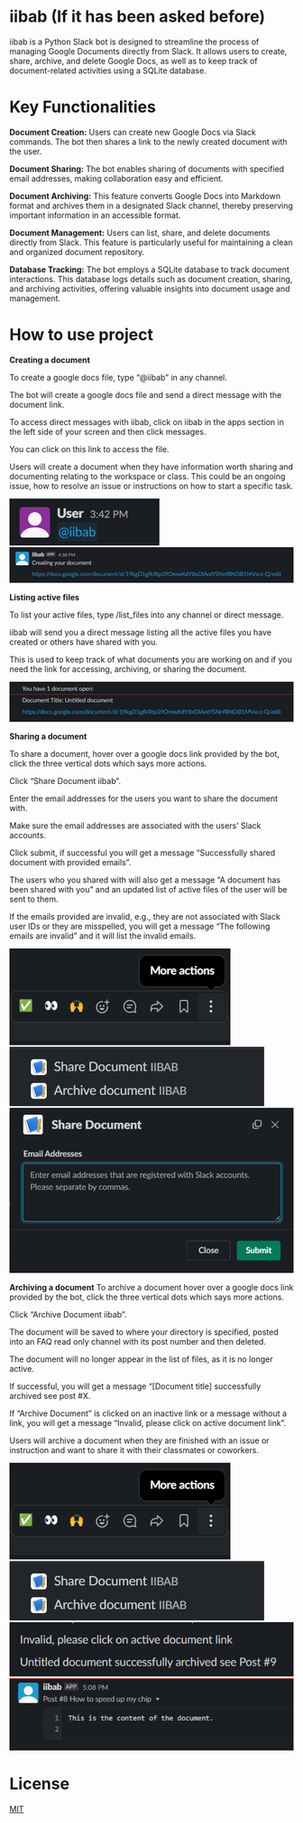 # iibab (If it has been asked before) 
iibab is a Python Slack bot is designed to streamline the process of managing Google Documents directly from Slack. It allows users to create, share, archive, and delete Google Docs, as well as to keep track of document-related activities using a SQLite database.
# Key Functionalities  
**Document Creation:** Users can create new Google Docs via Slack commands. The bot then shares a link to the newly created document with the user.

**Document Sharing:** The bot enables sharing of documents with specified email addresses, making collaboration easy and efficient.

**Document Archiving:** This feature converts Google Docs into Markdown format and archives them in a designated Slack channel, thereby preserving important information in an accessible format.

**Document Management:** Users can list, share, and delete documents directly from Slack. This feature is particularly useful for maintaining a clean and organized document repository.

**Database Tracking:** The bot employs a SQLite database to track document interactions. This database logs details such as document creation, sharing, and archiving activities, offering valuable insights into document usage and management.

# How to use project 

**Creating a document**  

To create a google docs file, type “@iibab” in any channel.  

The bot will create a google docs file and send a direct message with the document link.  

To access direct messages with iibab, click on iibab in the apps section in the left side of your screen and then click messages.  

You can click on this link to access the file.  

Users will create a document when they have information worth sharing and documenting relating to the workspace or class. This could be an ongoing issue, how to resolve an issue or instructions on how to start a specific task. 

![Message of user typing "@iibab"](images/Picture1.png)
![iibab sending message to user with Google Docs link](images/Picture2.png)

**Listing active files** 

To list your active files, type /list_files into any channel or direct message.  

iibab will send you a direct message listing all the active files you have created or others have shared with you.  

This is used to keep track of what documents you are working on and if you need the link for accessing, archiving, or sharing the document.  

![iibab sending list of active files to user](images/Picture3.png)

**Sharing a document** 

To share a document, hover over a google docs link provided by the bot, click the three vertical dots which says more actions.


Click “Share Document iibab”.

Enter the email addresses for the users you want to share the document with.

Make sure the email addresses are associated with the users’ Slack accounts.

Click submit, if successful you will get a message “Successfully shared document with provided emails”.

The users who you shared with will also get a message “A document has been shared with you” and an updated list of active files of the user will be sent to them. 

If the emails provided are invalid, e.g., they are not associated with Slack user IDs or they are misspelled, you will get a message “The following emails are invalid” and it will list the invalid emails. 


![More actions button](images/Picture4.png) 
![Share button](images/Picture5.png)
![Popup to enter email addresses for sharing](images/Picture6.png)

**Archiving a document** 
To archive a document hover over a google docs link provided by the bot, click the three vertical dots which says more actions.

Click “Archive Document iibab”.

The document will be saved to where your directory is specified, posted into an FAQ read only channel with its post number and then deleted.

The document will no longer appear in the list of files, as it is no longer active.

If successful, you will get a message “[Document title] successfully archived see post #X.

If “Archive Document” is clicked on an inactive link or a message without a link, you will get a message “Invalid, please click on active document link”.

Users will archive a document when they are finished with an issue or instruction and want to share it with their classmates or coworkers.

![More actions button](images/Picture4.png) 
![Archive button](images/Picture5.png)
![Error message for unable to archive](images/Picture9.png)
![Archived post in FAQ channel](images/Picture10.png)
# License 
[MIT](https://choosealicense.com/licenses/mit/)

